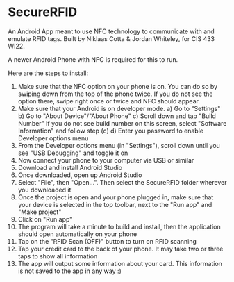 # SecureRFID

An Android App meant to use NFC technology to communicate with and emulate RFID tags.
Built by Niklaas Cotta & Jordan Whiteley, for CIS 433 WI22.

A newer Android Phone with NFC is required for this to run.

Here are the steps to install:
1) Make sure that the NFC option on your phone is on. You can do so by swiping down from the top of the phone twice. If you do not see the option there, swipe right once or twice and NFC should appear.
2) Make sure that your Android is on developer mode.
   a) Go to "Settings"
   b) Go to "About Device"/"About Phone"
   c) Scroll down and tap "Build Number"
      If you do not see build number on this screen, select "Software Information" and follow step (c)
   d) Enter you password to enable Developer options menu
2) From the Developer options menu (in "Settings"), scroll down until you see "USB Debugging" and toggle it on
3) Now connect your phone to your computer via USB or similar
4) Download and install Android Studio
5) Once downloaded, open up Android Studio
6) Select "File", then "Open...". Then select the SecureRFID folder wherever you downloaded it
7) Once the project is open and your phone plugged in, make sure that your device is selected in the top toolbar, next to the "Run app" and "Make project"
8) Click on "Run app"
9) The program will take a minute to build and install, then the application should open automatically on your phone
10) Tap on the "RFID Scan (OFF)" button to turn on RFID scanning
11) Tap your credit card to the back of your phone. It may take two or three taps to show all information
12) The app will output some information about your card. This information is not saved to the app in any way :)
